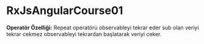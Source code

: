 # RxJsAngularCourse01

**Operatör Özelliği:** Repeat operatörü observableyi tekrar eder sub olan veriyi tekrar cekmez observableyi tekrardan başlatarak veriyi ceker.
